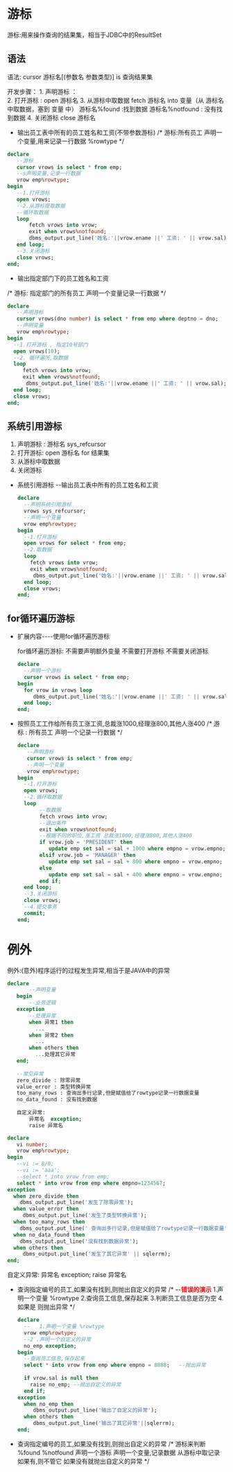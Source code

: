 # 游标

游标:用来操作查询的结果集，相当于JDBC中的ResultSet

## 语法

语法: cursor 游标名[(参数名 参数类型)] is 查询结果集

开发步骤：
              1.  声明游标 ：  
              2.  打开游标 :  open 游标名 
              3.  从游标中取数据  fetch 游标名 into 变量（从 游标名 中取数据，塞到 变量 中）
                    游标名%found :找到数据  游标名%notfound : 没有找到数据 
              4.  关闭游标  close 游标名

* 输出员工表中所有的员工姓名和工资(不带参数游标)
  /*
     游标:所有员工
     声明一个变量,用来记录一行数据  %rowtype
  */

```sql
declare
   --游标
   cursor vrows is select * from emp;
   --s声明变量,记录一行数据
   vrow emp%rowtype;
begin
   --1.打开游标  
   open vrows;
   --2.从游标提取数据
   --循环取数据
   loop
       fetch vrows into vrow; 
       exit when vrows%notfound;  
       dbms_output.put_line('姓名:'||vrow.ename ||' 工资: ' || vrow.sal);
   end loop;
   --3.关闭游标
   close vrows;
end;
```

* 输出指定部门下的员工姓名和工资

/*
   游标: 指定部门的所有员工
   声明一个变量记录一行数据
*/

```sql
declare
   --声明游标
   cursor vrows(dno number) is select * from emp where deptno = dno;
   --声明变量
   vrow emp%rowtype;
begin
  --1.打开游标 , 指定10号部门
  open vrows(10);
  --2. 循环遍历,取数据
  loop
     fetch vrows into vrow;
     exit when vrows%notfound;    
      dbms_output.put_line('姓名:'||vrow.ename ||' 工资: ' || vrow.sal);
  end loop;
  close vrows;
end;
```

## 系统引用游标

1. 声明游标 : 游标名 sys_refcursor
2. 打开游标: open 游标名 for 结果集
3. 从游标中取数据
4. 关闭游标

* 系统引用游标
  --输出员工表中所有的员工姓名和工资

  ```sql
  declare
    --声明系统引用游标
    vrows sys_refcursor;
    --声明一个变量
    vrow emp%rowtype;
  begin
    --1.打开游标
    open vrows for select * from emp;
    --2.取数据
    loop
      fetch vrows into vrow;
      exit when vrows%notfound;
       dbms_output.put_line('姓名:'||vrow.ename ||' 工资: ' || vrow.sal);
    end loop;
    close vrows;
  end;
  ```

## for循环遍历游标

* 扩展内容----使用for循环遍历游标

  for循环遍历游标:
             不需要声明额外变量
             不需要打开游标
             不需要关闭游标 

  ```sql
  declare
    --声明一个游标
    cursor vrows is select * from emp;
  begin
    for vrow in vrows loop
       dbms_output.put_line('姓名:'||vrow.ename ||' 工资: ' || vrow.sal || '工作:'|| vrow.job);
    end loop;
  end;
  ```

* 按照员工工作给所有员工涨工资,总裁涨1000,经理涨800,其他人涨400
  /*
      游标 : 所有员工
      声明一个记录一行数据
  */

  

  ```sql
  declare
     --声明游标
     cursor vrows is select * from emp;
     --声明一个变量
     vrow emp%rowtype; 
  begin
    --1.打开游标
    open vrows;
    --2.循环取数据
    loop
         --取数据
         fetch vrows into vrow;
         --退出条件
         exit when vrows%notfound;  
         --根据不同的职位,涨工资 总裁涨1000,经理涨800,其他人涨400
         if vrow.job = 'PRESIDENT' then
            update emp set sal = sal + 1000 where empno = vrow.empno;
         elsif vrow.job = 'MANAGER' then
            update emp set sal = sal + 800 where empno = vrow.empno;
         else
            update emp set sal = sal + 400 where empno = vrow.empno; 
         end if;       
    end loop;
    --3.关闭游标
    close vrows;
    --4.提交事务
    commit;
  end;
  ```



# 例外

例外:(意外)程序运行的过程发生异常,相当于是JAVA中的异常

```sql
declare
       --声明变量
   begin
       --业务逻辑
   exception
       --处理异常
       when 异常1 then
         ...
       when 异常2 then
         ...
       when others then
         ...处理其它异常
   end;
   
   --常见异常
   zero_divide : 除零异常
   value_error : 类型转换异常
   too_many_rows : 查询出多行记录,但是赋值给了rowtype记录一行数据变量
   no_data_found : 没有找到数据
   
   自定义异常:
       异常名  exception;
       raise 异常名 
```

```sql
declare
   vi number;
   vrow emp%rowtype;
begin
   --vi := 8/0;  
   --vi := 'aaa';
   --select * into vrow from emp;
   select * into vrow from emp where empno=1234567;
exception
  when zero_divide then
    dbms_output.put_line('发生了除零异常');
  when value_error then
     dbms_output.put_line('发生了类型转换异常');
  when too_many_rows then
    dbms_output.put_line(' 查询出多行记录,但是赋值给了rowtype记录一行数据变量');
  when no_data_found then
    dbms_output.put_line('没有找到数据异常');
  when others then
     dbms_output.put_line('发生了其它异常' || sqlerrm);     
end;
```

自定义异常:
       异常名  exception;
       raise 异常名          

* 查询指定编号的员工,如果没有找到,则抛出自定义的异常
  /*
       **<font color=red>--错误的演示</font>**
       1.声明一个变量 %rowtype
       2.查询员工信息,保存起来
       3.判断员工信息是否为空
       4.如果是 则抛出异常
  */

  ```sql
  declare
    --   1.声明一个变量 %rowtype
    vrow emp%rowtype;
    --2 .声明一个自定义的异常
    no_emp exception;  
  begin
    --查询员工信息,保存起来
    select * into vrow from emp where empno = 8888;   --抛出异常
    
    if vrow.sal is null then
      raise no_emp; --抛出自定义的异常
    end if;
  exception
    when no_emp then
       dbms_output.put_line('输出了自定义的异常');  
    when others then
       dbms_output.put_line('输出了其它异常'||sqlerrm);  
  end;
  ```

* 查询指定编号的员工,如果没有找到,则抛出自定义的异常
  /*
       游标来判断
         %found %notfound
      声明一个游标
      声明一个变量,记录数据
      从游标中取记录
         如果有,则不管它
         如果没有就抛出自定义的异常
  */





